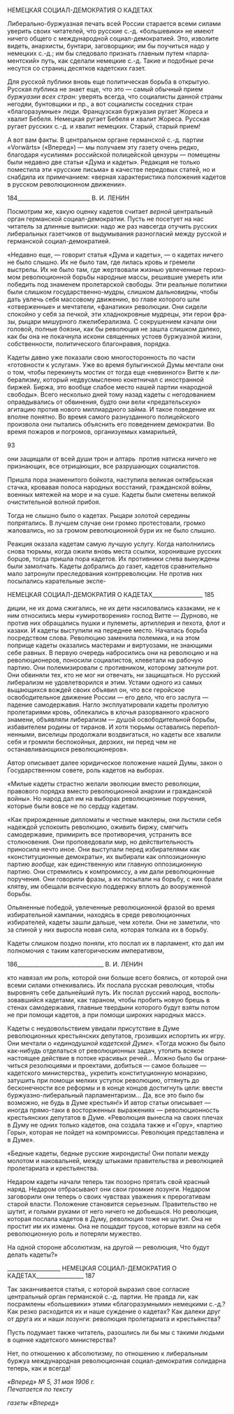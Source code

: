НЕМЕЦКАЯ СОЦИАЛ-ДЕМОКРАТИЯ О КАДЕТАХ

Либерально-буржуазная печать всей России старается всеми силами уверить своих читателей, что русские с.-д. «большевики» не имеют ничего общего с международной социал-демократией. Это, изволите видеть, анархисты, бунтари, заговорщики; им бы поучиться надо у немецких с.-д.; им бы следовало признать главным путем «парла­ментский» путь, как сделали немецкие с.-д. Такие и подобные речи несутся со страниц десятков кадетских газет.

Для русской публики вновь еще политическая борьба в открытую. Русская публика не знает еще, что это — самый обычный прием _буржуазии всех стран:_ уверять всегда, что социалисты данной страны негодяи, бунтовщики и пр., а вот социалисты соседних стран «благоразумные» люди. Французская буржуазия ругает Жореса и хвалит Бебеля. Немецкая ругает Бебеля и хвалит Жореса. Русская ругает русских с.-д. и хвалит немец­ких. Старый, старый прием!

А вот вам факты. В центральном органе германской с.-д. партии «Vorwärts» («Впе­ред») — мы получаем эту газету очень редко, благодаря «усилиям» российской поли­цейской цензуры — помещены были недавно две статьи «Дума и кадеты». Редакция не только поместила эти «русские письма» в качестве передовых статей, но и снабдила их примечанием: «верная характеристика положения кадетов в русском революционном движении».

  

184__________________________ В. И. ЛЕНИН

Посмотрим же, какую оценку кадетов считает _верной_ центральный орган германской социал-демократии. Пусть не посетует на нас читатель за длинные выписки: надо же раз навсегда отучить русских либеральных газетчиков от выдумывания разногласий между русской и германской социал-демократией.

«Недавно еще, — говорит статья «Дума и кадеты», — о кадетах ничего не было слышно. Их не было там, где лилась кровь и гремели выстрелы. Их не было там, где жертвовали жизнью увлеченные героиз­мом революционной борьбы народные массы, решившие умереть или победить под знаменем пролетар­ской свободы. Эти реальные политики были слишком государственно-мудры, слишком дальновидны, чтобы дать увлечь себя массовому движению, во главе которого шли «отверженные» и мечтатели, «фа­натики» революции. Они сидели спокойно у себя за печкой, эти хладнокровные мудрецы, эти герои фра­зы, рыцари мишурного лжелиберализма. С сокрушением качали они головой, полные боязни, как бы ре­волюция не зашла слишком далеко, как бы она не покачнула искони священных устоев буржуазной жиз­ни, собственности, политического благонравия, порядка.

Кадеты давно уже показали свою многосторонность по части «готовности к услугам». Уже во время булыгинской Думы мечтали они о том, чтобы перекинуть мостик от тогда еще «невинного» Витте к ли­берализму, который недвусмысленно кокетничал с иностранной биржей. Биржа, это вообще слабое ме­сто нашей партии «народной свободы». Всего несколько дней тому назад кадеты с негодованием оправ­дывались от обвинения, будто они вели «предательскую» агитацию против нового миллиардного займа. И такое поведение их вполне понятно. Во время самого разнузданного полицейского произвола они пы­тались объяснить его поведением демократии. Во время пожаров и погромов, организуемых камарильей,

93

они защищали от всей души трон и алтарь  против натиска ничего не признающих, все отрицающих, все разрушающих социалистов.

Пришла пора знаменитого бойкота, наступила великая октябрьская стачка, кровавая полоса народных восстаний, гражданской войны, военных мятежей на море и на суше. Кадеты были сметены великой очи­стительной волной прибоя.

Тогда не слышно было о кадетах. Рыцари золотой середины попрятались. В лучшем случае они гром­ко протестовали, громко жаловались, но за громом революционной бури их не было слышно.

Реакция оказала кадетам самую лучшую услугу. Когда наполнились снова тюрьмы, когда ожили вновь места ссылки, хоронившие русских борцов, тогда пришла пора кадетов. Их противники слева вы­нуждены были замолчать. Кадеты добрались до газет, кадетов сравнительно мало затронули преследова­ния контрреволюции. Не против них посылались карательные экспе-

  

НЕМЕЦКАЯ СОЦИАЛ-ДЕМОКРАТИЯ О КАДЕТАХ__________________ 185

диции, не их дома сжигались, не их дети насиловались казаками, не к ним относились меры «умиротво­рения» господ Витте — Дурново, не против них обращались пушки и пулеметы, артиллерия и пехота, флот и казаки. И кадеты выступили на переднее место. Началась борьба посредством слова. Революцию заменила полемика, и на этом поприще кадеты оказались мастерами и виртуозами, не знающими себе равных. В первую очередь набросились они на революцию и на революционеров, поносили социалистов, клеветали на рабочую партию. Они полемизировали с противником, которому заткнули рот. Они обви­няли тех, кто не мог ни отвечать, ни защищаться. Но русский либерализм не удовлетворился и этим. Ус­тами одного из самых вьщающихся вождей своих объявил он, что все геройское освободительное движе­ние России — его дело, что его заслуга — падение самодержавия. Нагло эксплуатировали кадеты проли­тую пролетариями кровь, облекались в клочья разорванного красного знамени, объявляли либерализм — душой освободительной борьбы, избавителем родины от тиранов. И хотя тюрьмы оставались перепол­ненными, виселицы продолжали воздвигаться, но кадеты все хвалили себя и громили беспокойных, дерзких, ни перед чем не останавливающихся революционеров».

Автор описывает далее юридическое положение нашей Думы, закон о Государст­венном совете, роль кадетов на выборах.

«Милые кадеты страстно желали эволюции вместо революции, правового порядка вместо революционной анархии и гражданской войны». Но народ дал им на выборах революционные поручения, которые были вовсе не по сердцу кадетам.

«Как прирожденные дипломаты и честные маклеры, они льстили себя надеждой успокоить револю­цию, оживить биржу, смягчить самодержавие, примирить все противоречия, устранить все столкновения. Они проповедовали мир, но действительность приносила нечто иное. Они выступали перед избирателя­ми как «конституционные демократы», их выбирали как оппозиционную партию _вообще,_ как единствен­ную или главную оппозиционную партию. Они стремились к компромиссу, а им дали революционные поручения. Они говорили фразы, а их посылали на борьбу, с них брали клятву, им обещали всяческую поддержку вплоть до вооруженной борьбы.

Опьяненные победой, увлеченные революционной фразой во время избирательной кампании, нахо­дясь в среде революционных избирателей, кадеты зашли дальше, чем хотели. Они не заметили, что за спиной у них выросла новая сила, которая толкала их в борьбу.

Кадеты слишком поздно поняли, кто послал их в парламент, кто дал им полномочия с таким катего­рическим императивом,

  

186_______________________________ В. И. ЛЕНИН

кто навязал им роль, которой они больше всего боялись, от которой они всеми силами отнекивались. Их послала русская революция, чтобы выровнять себе дальнейший путь. Их послал русский народ, восполь­зовавшийся кадетами, как тараном, чтобы пробить новую брешь в стенах самодержавия, главные твер­дыни которого будут взяты потом не при помощи кадетов, а при помощи широких народных масс».

Кадеты с неудовольствием увидали присутствие в Думе революционных крестьян­ских депутатов, грозивших испортить их игру. Они мечтали о _«единодушной кадетской_ _Думе»._ «Тогда можно бы было как-нибудь отделаться от революционных задач, уто­пить всякое настоящее действие в потоке красивых речей... Можно было бы ограни­читься резолюциями и проектами, добиться — самое большее — кадетского министер­ства,, укрепить конституционную монархию, затушить при помощи мелких уступок революцию, оттянуть до бесконечности все реформы и в конце концов достигнуть це­ли: ввести буржуазно-либеральный парламентаризм... Да, все это было бы возможно, не будь в Думе крестьян!» И автор статьи описывает — иногда прямо-таки в восторжен­ных выражениях — революционность крестьянских депутатов в Думе. «Революция вы­несла на своих плечах в Думу не одних только кадетов, она создала также и «Гору», «партию Горы», которая не пойдет на компромиссы. Революция представлена и в Ду­ме».

«Бедные кадеты, бедные русские жирондисты! Они попали между молотом и наковальней, между штыками правительства и революцией пролетариата и крестьянства.

Недаром кадеты начали теперь так позорно прятать свой красный наряд. Недаром отбрасывают они свои громкие лозунги. Недаром заговорили они теперь о своих чувствах уважения к прерогативам старой власти. Положение становится серьезным. Правительство не шутит, и голыми руками от него ничего не добьешься. Но революция, которая послала кадетов в Думу, революция тоже не шутит. Она не простит им их измены. Она не пощадит трусов, которые взяли на себя революционную роль и потеряли мужест­во.

На одной стороне абсолютизм, на другой — революция, Что будут делать кадеты?»

  

___________________ НЕМЕЦКАЯ СОЦИАЛ-ДЕМОКРАТИЯ О КАДЕТАХ_________________ 187

Так заканчивается статья, с которой выразил свое согласие центральный орган гер­манской с.-д. партии. Не правда ли, как посрамлены «большевики» этими «благоразум­ными» немецкими с.-д.? Как резко расходится их и наше суждение о кадетах? Как да­леки друг от друга их и наши лозунги: революция пролетариата и крестьянства?

Пусть подумает также читатель, разошлись ли бы мы с такими людьми в оценке ка­детского министерства?

Нет, по отношению к абсолютизму, по отношению к либеральным буржуа междуна­родная революционная социал-демократия солидарна теперь, как и всегда!

_«Вперед» № 5, 31 мая 1906 г.                                                               Печатается по тексту_

_газеты «Вперед»_